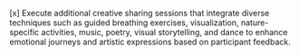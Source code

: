 [x] Execute additional creative sharing sessions that integrate diverse techniques such as guided breathing exercises, visualization, nature-specific activities, music, poetry, visual storytelling, and dance to enhance emotional journeys and artistic expressions based on participant feedback.